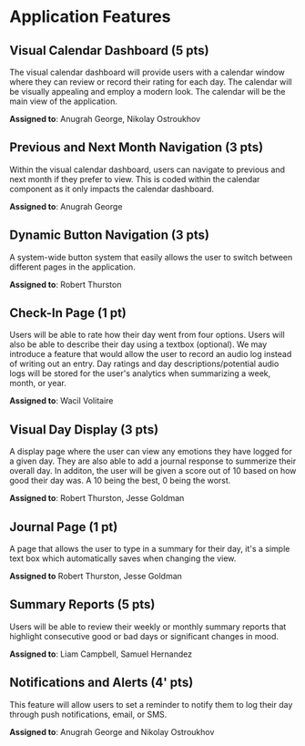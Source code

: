 # Application Features

## Visual Calendar Dashboard (5 pts)

The visual calendar dashboard will provide users with a calendar window where they can review or record their rating for each day. The calendar will be visually appealing and employ a modern look. The calendar will be the main view of the application.

**Assigned to**: Anugrah George, Nikolay Ostroukhov

## Previous and Next Month Navigation (3 pts)

Within the visual calendar dashboard, users can navigate to previous and next month if they prefer to view. This is coded within the calendar component as it only impacts the calendar dashboard.

**Assigned to**: Anugrah George

## Dynamic Button Navigation (3 pts)

A system-wide button system that easily allows the user to switch between different pages in the application.

**Assigned to**: Robert Thurston 

## Check-In Page (1 pt)

Users will be able to rate how their day went from four options. Users will also be able to describe their day using a textbox (optional). We may introduce a feature that would allow the user to record an audio log instead of writing out an entry. Day ratings and day descriptions/potential audio logs will be stored for the user's analytics when summarizing a week, month, or year. 

**Assigned to**: Wacil Volitaire

## Visual Day Display (3 pts)

A display page where the user can view any emotions they have logged for a given day. They are also able to add a journal response to summerize their overall day. In additon, the user will be given a score out of 10 based on how good their day was. A 10 being the best, 0 being the worst.

**Assigned to**: Robert Thurston, Jesse Goldman

## Journal Page (1 pt)
A page that allows the user to type in a summary for their day, it's a simple text box which automatically saves when changing the view.

**Assigned to** Robert Thurston, Jesse Goldman

## Summary Reports (5 pts)

Users will be able to review their weekly or monthly summary reports that highlight consecutive good or bad days or significant changes in mood.

**Assigned to**: Liam Campbell, Samuel Hernandez 

## Notifications and Alerts (4' pts)

This feature will allow users to set a reminder to notify them to log their day through push notifications, email, or SMS.

**Assigned to**: Anugrah George and Nikolay Ostroukhov

